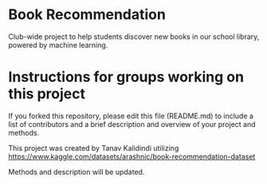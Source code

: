 # Book Recommendation
Club-wide project to help students discover new books in our school library, powered by machine learning.

# Instructions for groups working on this project
If you forked this repository, please edit this file (README.md) to include a list of contributors and a brief description and overview of your project and methods.





This project was created by Tanav Kalidindi utilizing https://www.kaggle.com/datasets/arashnic/book-recommendation-dataset

Methods and description will be updated.
